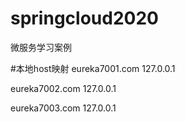 # springcloud2020
微服务学习案例


#本地host映射
eureka7001.com 127.0.0.1

eureka7002.com 127.0.0.1

eureka7003.com 127.0.0.1